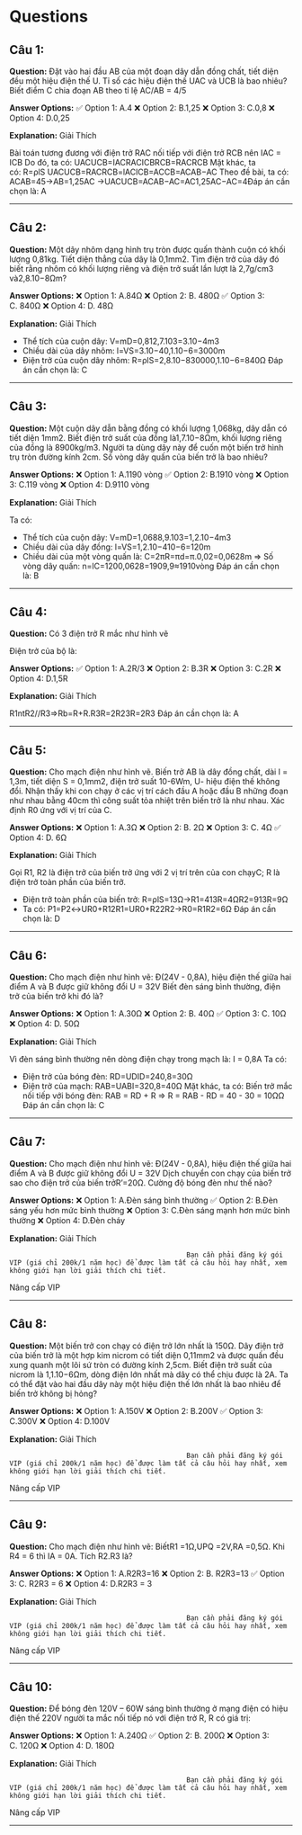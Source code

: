 # Questions

## Câu 1:

**Question:** Đặt vào hai đầu AB của một đoạn dây dẫn đồng chất, tiết diện đều một hiệu điện thế U. Tỉ số các hiệu điện thế UAC và UCB là bao nhiêu? Biết điểm C chia đoạn AB theo tỉ lệ AC/AB = 4/5

**Answer Options:**
✅ Option 1: A.4
❌ Option 2: B.1,25
❌ Option 3: C.0,8
❌ Option 4: D.0,25

**Explanation:** Giải Thích



Bài toán tương đương với điện trở RAC nối tiếp với điện trở RCB nên IAC = ICB
Do đó, ta có:
UACUCB=IACRACICBRCB=RACRCB
Mặt khác, ta có: R=ρlS
UACUCB=RACRCB=lAClCB=ACCB=ACAB−AC
Theo đề bài, ta có:
ACAB=45→AB=1,25AC
→UACUCB=ACAB−AC=AC1,25AC−AC=4Đáp án cần chọn là: A

---

## Câu 2:

**Question:** Một dây nhôm dạng hình trụ tròn được quấn thành cuộn có khối lượng 0,81kg. Tiết diện thẳng của dây là 0,1mm2. Tìm điện trở của dây đó biết rằng nhôm có khối lượng riêng và điện trở suất lần lượt là 2,7g/cm3 và2,8.10−8Ωm?

**Answer Options:**
❌ Option 1: A.84Ω
❌ Option 2: B. 480Ω
✅ Option 3: C. 840Ω
❌ Option 4: D. 48Ω

**Explanation:** Giải Thích



+ Thể tích của cuộn dây:
V=mD=0,812,7.103=3.10−4m3
+ Chiều dài của dây nhôm:
l=VS=3.10−40,1.10−6=3000m
+ Điện trở của cuộn dây nhôm:
R=ρlS=2,8.10−830000,1.10−6=840Ω
Đáp án cần chọn là: C

---

## Câu 3:

**Question:** Một cuộn dây dẫn bằng đồng có khối lượng 1,068kg, dây dẫn có tiết diện 1mm2. Biết điện trở suất của đồng là1,7.10−8Ωm, khối lượng riêng của đồng là 8900kg/m3. Người ta dùng dây này để cuốn một biến trở hình trụ tròn đường kính 2cm. Số vòng dây quấn của biến trở là bao nhiêu?

**Answer Options:**
❌ Option 1: A.1190 vòng
✅ Option 2: B.1910 vòng
❌ Option 3: C.119 vòng
❌ Option 4: D.9110 vòng

**Explanation:** Giải Thích



Ta có:
+ Thể tích của cuộn dây:
V=mD=1,0688,9.103=1,2.10−4m3
+ Chiều dài của dây đồng:
l=VS=1,2.10−410−6=120m
+ Chiều dài của một vòng quấn là:
C=2πR=πd=π.0,02=0,0628m
=> Số vòng dây quấn:
n=lC=1200,0628=1909,9≈1910vòng
Đáp án cần chọn là: B

---

## Câu 4:

**Question:** Có 3 điện trở R mắc như hình vẽ

Điện trở của bộ là:

**Answer Options:**
✅ Option 1: A.2R/3
❌ Option 2: B.3R
❌ Option 3: C.2R
❌ Option 4: D.1,5R

**Explanation:** Giải Thích



R1ntR2//R3⇒Rb=R+R.R3R=2R23R=2R3
Đáp án cần chọn là: A

---

## Câu 5:

**Question:** Cho mạch điện như hình vẽ.
Biến trở AB là dây đồng chất, dài l = 1,3m, tiết diện S = 0,1mm2, điện trở suất 10-6Wm, U- hiệu điện thế không đổi. Nhận thấy khi con chạy ở các vị trí cách đầu A hoặc đầu B những đoạn như nhau bằng 40cm thì công suất tỏa nhiệt trên biến trở là như nhau. Xác định R0 ứng với vị trí của C.

**Answer Options:**
❌ Option 1: A.3Ω
❌ Option 2: B. 2Ω
❌ Option 3: C. 4Ω
✅ Option 4: D. 6Ω

**Explanation:** Giải Thích



Gọi R1, R2 là điện trở của biến trở ứng với 2 vị trí trên của con chạyC; R là điện trở toàn phần của biến trở.
+ Điện trở toàn phần của biến trở:
R=ρlS=13Ω→R1=413R=4ΩR2=913R=9Ω
+ Ta có:
P1=P2↔UR0+R12R1=UR0+R22R2→R0=R1R2=6Ω
Đáp án cần chọn là: D

---

## Câu 6:

**Question:** Cho mạch điện như hình vẽ:
Đ(24V - 0,8A), hiệu điện thế giữa hai điểm A và B được giữ không đổi U = 32V
Biết đèn sáng bình thường, điện trở của biến trở khi đó là?

**Answer Options:**
❌ Option 1: A.30Ω
❌ Option 2: B. 40Ω
✅ Option 3: C. 10Ω
❌ Option 4: D. 50Ω

**Explanation:** Giải Thích



Vì đèn sáng bình thường nên dòng điện chạy trong mạch là: I = 0,8A
Ta có:
+ Điện trở của bóng đèn:
RD=UDID=240,8=30Ω
+ Điện trở của mạch:
RAB=UABI=320,8=40Ω
Mặt khác, ta có: Biến trở mắc nối tiếp với bóng đèn:
RAB = RD + R => R = RAB - R­D = 40 - 30 = 10ΩΩ
Đáp án cần chọn là: C

---

## Câu 7:

**Question:** Cho mạch điện như hình vẽ:
Đ(24V - 0,8A), hiệu điện thế giữa hai điểm A và B được giữ không đổi U = 32V
Dịch chuyển con chạy của biến trở sao cho điện trở của biến trởR’=20Ω. Cường độ bóng đèn như thế nào?

**Answer Options:**
❌ Option 1: A.Đèn sáng bình thường
✅ Option 2: B.Đèn sáng yếu hơn mức bình thường
❌ Option 3: C.Đèn sáng mạnh hơn mức bình thường
❌ Option 4: D.Đèn cháy

**Explanation:** Giải Thích




                                                Bạn cần phải đăng ký gói VIP (giá chỉ 200k/1 năm học) để được làm tất cả câu hỏi hay nhất, xem không giới hạn lời giải thích chi tiết.
                                            

Nâng cấp VIP

---

## Câu 8:

**Question:** Một biến trở con chạy có điện trở lớn nhất là 150Ω. Dây điện trở của biến trở là một hợp kim nicrom có tiết diện 0,11mm2 và được quấn đều xung quanh một lõi sứ tròn có đường kính 2,5cm. Biết điện trở suất của nicrom là 1,1.10−6Ωm, dòng điện lớn nhất mà dây có thể chịu được là 2A. Ta có thể đặt vào hai đầu dây này một hiệu điện thế lớn nhất là bao nhiêu để biến trở không bị hỏng?

**Answer Options:**
❌ Option 1: A.150V
❌ Option 2: B.200V
✅ Option 3: C.300V
❌ Option 4: D.100V

**Explanation:** Giải Thích




                                                Bạn cần phải đăng ký gói VIP (giá chỉ 200k/1 năm học) để được làm tất cả câu hỏi hay nhất, xem không giới hạn lời giải thích chi tiết.
                                            

Nâng cấp VIP

---

## Câu 9:

**Question:** Cho mạch điện như hình vẽ:
BiếtR1 =1Ω,UPQ =2V,RA =0,5Ω. Khi R4 = 6 thì IA = 0A. Tích R2.R3 là?

**Answer Options:**
❌ Option 1: A.R2R3=16
❌ Option 2: B. R2R3=13
✅ Option 3: C. R2R3 = 6
❌ Option 4: D.R2R3 = 3

**Explanation:** Giải Thích




                                                Bạn cần phải đăng ký gói VIP (giá chỉ 200k/1 năm học) để được làm tất cả câu hỏi hay nhất, xem không giới hạn lời giải thích chi tiết.
                                            

Nâng cấp VIP

---

## Câu 10:

**Question:** Để bóng đèn 120V – 60W sáng bình thường ở mạng điện có hiệu điện thế 220V người ta mắc nối tiếp nó với điện trở R, R có giá trị:

**Answer Options:**
❌ Option 1: A.240Ω
✅ Option 2: B. 200Ω
❌ Option 3: C. 120Ω
❌ Option 4: D. 180Ω

**Explanation:** Giải Thích




                                                Bạn cần phải đăng ký gói VIP (giá chỉ 200k/1 năm học) để được làm tất cả câu hỏi hay nhất, xem không giới hạn lời giải thích chi tiết.
                                            

Nâng cấp VIP

---

